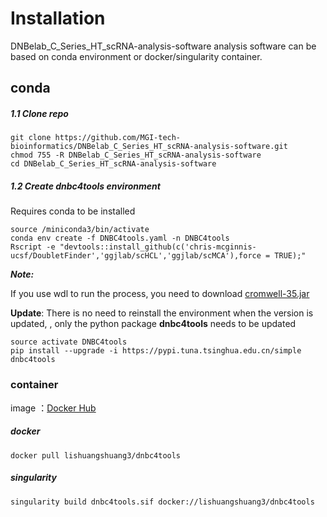# Installation

DNBelab_C_Series_HT_scRNA-analysis-software analysis software can be based on conda environment or docker/singularity container.



## conda

##### 1.1 Clone repo

```shell
git clone https://github.com/MGI-tech-bioinformatics/DNBelab_C_Series_HT_scRNA-analysis-software.git
chmod 755 -R DNBelab_C_Series_HT_scRNA-analysis-software
cd DNBelab_C_Series_HT_scRNA-analysis-software
```

##### 1.2 Create dnbc4tools environment

Requires conda to be installed

```shell
source /miniconda3/bin/activate
conda env create -f DNBC4tools.yaml -n DNBC4tools
Rscript -e "devtools::install_github(c('chris-mcginnis-ucsf/DoubletFinder','ggjlab/scHCL','ggjlab/scMCA'),force = TRUE);"
```
***Note:*** 

If you use wdl to run the process, you need to download [cromwell-35.jar](https://github.com/broadinstitute/cromwell/releases/download/35/cromwell-35.jar)

**Update**: There is no need to reinstall the environment when the version is updated, , only the python package **dnbc4tools** needs to be updated

```shell
source activate DNBC4tools
pip install --upgrade -i https://pypi.tuna.tsinghua.edu.cn/simple dnbc4tools
```



### container

image ：[Docker Hub](https://hub.docker.com/r/lishuangshuang3/dnbc4tools)

##### docker

```shell
docker pull lishuangshuang3/dnbc4tools
```

##### singularity

```shell
singularity build dnbc4tools.sif docker://lishuangshuang3/dnbc4tools
```
